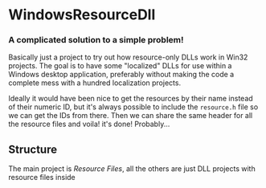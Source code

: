 # WindowsResourceDll
### A complicated solution to a simple problem!

Basically just a project to try out how resource-only DLLs work in Win32 projects.
The goal is to have some "localized" DLLs for use within a Windows desktop application,
preferably without making the code a complete mess with a hundred localization projects.

Ideally it would have been nice to get the resources by their name instead of their numeric
ID, but it's always possible to include the `resource.h` file so we can get the IDs from there.
Then we can share the same header for all the resource files and voila! it's done! Probably...

## Structure

The main project is _Resource Files_, all the others are just DLL projects with resource files inside
